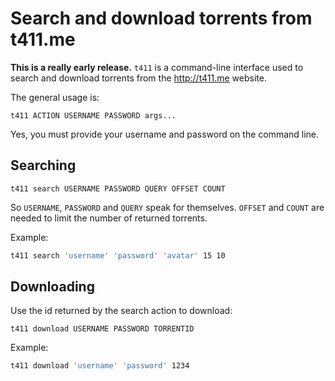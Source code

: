 Search and download torrents from t411.me
=========================================

**This is a really early release.**
`t411` is a command-line interface used to search and download torrents from the http://t411.me website.

The general usage is:
```
t411 ACTION USERNAME PASSWORD args...
```
Yes, you must provide your username and password on the command line.


Searching
---------

```
t411 search USERNAME PASSWORD QUERY OFFSET COUNT
```
So `USERNAME`, `PASSWORD` and `QUERY` speak for themselves. `OFFSET` and `COUNT` are needed to limit the number of returned torrents.

Example:
```bash
t411 search 'username' 'password' 'avatar' 15 10
```


Downloading
-----------

Use the id returned by the search action to download:
```
t411 download USERNAME PASSWORD TORRENTID
```

Example:
```bash
t411 download 'username' 'password' 1234
```
